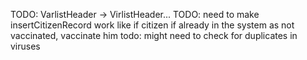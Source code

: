 TODO: VarlistHeader -> VirlistHeader...
TODO: need to make insertCitizenRecord work like if citizen if already in the system as
not vaccinated, vaccinate him
todo: might need to check for duplicates in viruses

